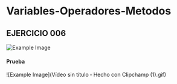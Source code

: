 # Variables-Operadores-Metodos

## EJERCICIO 006


![Example Image](image\Carrusel_Colores_.gif)

#### Prueba


![Example Image](Vídeo sin título ‐ Hecho con Clipchamp (1).gif)